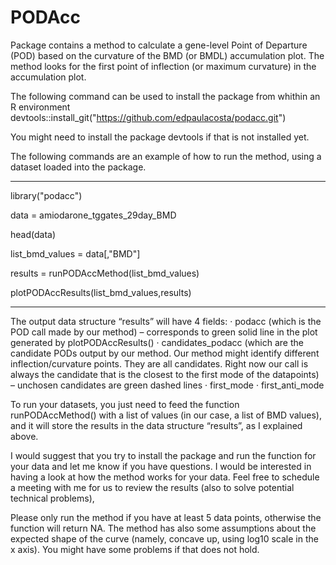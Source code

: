 # PODAcc

Package contains a method to calculate a gene-level Point of Departure (POD) based on the curvature of the BMD (or BMDL) accumulation plot. The method looks for the first point of inflection (or maximum curvature) in the accumulation plot. 

The following command can be used to install the package from whithin an R environment
devtools::install_git("https://github.com/edpaulacosta/podacc.git")
 
You might need to install the package devtools if that is not installed yet.
 
The following commands are an example of how to run the method, using a dataset loaded into the package.
 
___________________________________________________

library("podacc")

data = amiodarone_tggates_29day_BMD

head(data)

list_bmd_values = data[,"BMD"]

results = runPODAccMethod(list_bmd_values)

plotPODAccResults(list_bmd_values,results)

___________________________________________________


The output data structure “results” will have 4 fields: 
	· podacc (which is the POD call made by our method) – corresponds to green solid line in the plot generated by plotPODAccResults()
	· candidates_podacc (which are the candidate PODs output by our method. Our method might identify different inflection/curvature points. They are all candidates. Right now our call is always the candidate that is the closest to the first mode of the datapoints) – unchosen candidates are green dashed lines
	· first_mode
	· first_anti_mode 
 
To run your datasets, you just need to feed the function runPODAccMethod()  with a list of values (in our case, a list of BMD values), and it will store the results in the data structure “results”, as I explained above. 
 
I would suggest that you try to install the package and run the function for your data and let me know if you have questions. 
I would be interested in having a look at how the method works for your data. Feel free to schedule a meeting with me for us to review the results (also to solve potential technical problems),
 
Please only run the method if you have at least 5 data points, otherwise the function will return NA.
The method has also some assumptions about the expected shape of the curve (namely, concave up, using log10 scale in the x axis). You might have some problems if that does not hold.
 
